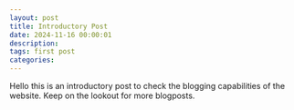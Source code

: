 ```yaml
---
layout: post
title: Introductory Post
date: 2024-11-16 00:00:01
description:
tags: first post
categories:
---
```


Hello this is an introductory post to check the blogging capabilities of the website. Keep on the lookout for more blogposts.
